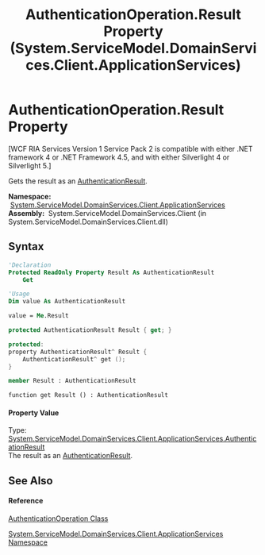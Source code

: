 ﻿---
title: AuthenticationOperation.Result Property  (System.ServiceModel.DomainServices.Client.ApplicationServices)
TOCTitle: Result Property
ms:assetid: P:System.ServiceModel.DomainServices.Client.ApplicationServices.AuthenticationOperation.Result
ms:mtpsurl: https://msdn.microsoft.com/en-us/library/system.servicemodel.domainservices.client.applicationservices.authenticationoperation.result(v=VS.91)
ms:contentKeyID: 28899044
ms.date: 01/27/2012
mtps_version: v=VS.91
f1_keywords:
- System.ServiceModel.DomainServices.Client.ApplicationServices.AuthenticationOperation.Result
- System.ServiceModel.DomainServices.Client.ApplicationServices.AuthenticationOperation.get_Result
dev_langs:
- CSharp
- JScript
- VB
- FSharp
- c++
api_location:
- System.ServiceModel.DomainServices.Client.dll
api_name:
- System.ServiceModel.DomainServices.Client.ApplicationServices.AuthenticationOperation.get_Result
- System.ServiceModel.DomainServices.Client.ApplicationServices.AuthenticationOperation.Result
api_type:
- Managed
topic_type:
- apiref
- kbSyntax
product_family_name: VS
ROBOTS: INDEX,FOLLOW
---

# AuthenticationOperation.Result Property

\[WCF RIA Services Version 1 Service Pack 2 is compatible with either .NET framework 4 or .NET Framework 4.5, and with either Silverlight 4 or Silverlight 5.\]

Gets the result as an [AuthenticationResult](ff457764\(v=vs.91\).md).

**Namespace:**  [System.ServiceModel.DomainServices.Client.ApplicationServices](ff457765\(v=vs.91\).md)  
**Assembly:**  System.ServiceModel.DomainServices.Client (in System.ServiceModel.DomainServices.Client.dll)

## Syntax

``` vb
'Declaration
Protected ReadOnly Property Result As AuthenticationResult
    Get
```

``` vb
'Usage
Dim value As AuthenticationResult

value = Me.Result
```

``` csharp
protected AuthenticationResult Result { get; }
```

``` c++
protected:
property AuthenticationResult^ Result {
    AuthenticationResult^ get ();
}
```

``` fsharp
member Result : AuthenticationResult
```

``` jscript
function get Result () : AuthenticationResult
```

#### Property Value

Type: [System.ServiceModel.DomainServices.Client.ApplicationServices.AuthenticationResult](ff457764\(v=vs.91\).md)  
The result as an [AuthenticationResult](ff457764\(v=vs.91\).md).  

## See Also

#### Reference

[AuthenticationOperation Class](ff457816\(v=vs.91\).md)

[System.ServiceModel.DomainServices.Client.ApplicationServices Namespace](ff457765\(v=vs.91\).md)

